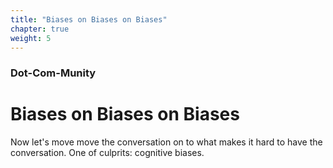 ```yaml
---
title: "Biases on Biases on Biases"
chapter: true
weight: 5
---
```

### Dot-Com-Munity
# Biases on Biases on Biases

Now let's move move the conversation on to what makes it hard to have the conversation. One of culprits: cognitive biases.
